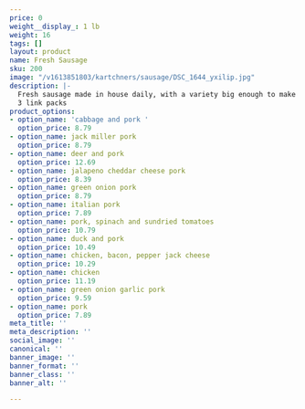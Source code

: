 ```yaml
---
price: 0
weight__display_: 1 lb
weight: 16
tags: []
layout: product
name: Fresh Sausage
sku: 200
image: "/v1613851803/kartchners/sausage/DSC_1644_yxilip.jpg"
description: |-
  Fresh sausage made in house daily, with a variety big enough to make everyone's taste buds happy!
  3 link packs
product_options:
- option_name: 'cabbage and pork '
  option_price: 8.79
- option_name: jack miller pork
  option_price: 8.79
- option_name: deer and pork
  option_price: 12.69
- option_name: jalapeno cheddar cheese pork
  option_price: 8.39
- option_name: green onion pork
  option_price: 8.79
- option_name: italian pork
  option_price: 7.89
- option_name: pork, spinach and sundried tomatoes
  option_price: 10.79
- option_name: duck and pork
  option_price: 10.49
- option_name: chicken, bacon, pepper jack cheese
  option_price: 10.29
- option_name: chicken
  option_price: 11.19
- option_name: green onion garlic pork
  option_price: 9.59
- option_name: pork
  option_price: 7.89
meta_title: ''
meta_description: ''
social_image: ''
canonical: ''
banner_image: ''
banner_format: ''
banner_class: ''
banner_alt: ''

---
```

